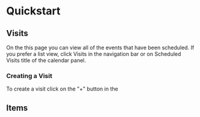 # Quickstart

## Visits

On the this page you can view all of the events that have been scheduled. If you prefer a list view, click Visits in the navigation bar or on Scheduled Visits title of the calendar panel.

### Creating a Visit

To create a visit click on the "+" button in the

## Items
